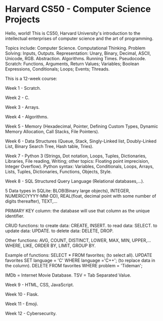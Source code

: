 # Harvard CS50 - Computer Science Projects
Hello, world! This is CS50, Harvard University's introduction to the intellectual enterprises of computer science and the art of programming.

Topics include: Computer Science. Computational Thinking. Problem Solving: Inputs, Outputs. Representation: Unary, Binary, Decimal, ASCII, Unicode, RGB. Abstraction. Algorithms. Running Times. Pseudocode. Scratch: Functions, Arguments, Return Values; Variables; Boolean Expressions, Conditionals; Loops; Events; Threads.

This is a 12-week course:

Week 1 - Scratch.

Week 2 - C.

Week 3 - Arrays.

Week 4 - Algorithms.

Week 5 - Memory (Hexadecimal, Pointer, Defining Custom Types, Dynamic Memory Allocation, Call Stacks, File Pointers).

Week 6 - Data Structures (Queue, Stack, Singly-Linked list, Doubly-Linked List, Binary Search Tree, Hash table, Tries).

Week 7 - Python 3 (Strings, Dot notation, Loops, Tuples, Dictionaries, Libraries, File reading, Writing; other topics: Floating point imprecision, Integer Overflow).
Python syntax: Variables, Conditionals, Loops, Arrays, Lists, Tuples, Dictionaries, Functions, Objects, Style.

Week 8 - SQL Structured Query Language (Relational databases,...).

5 Data types in SQLite: 
BLOB(Binary large objects), INTEGER, NUMERIC(YYYY-MM-DD), REAL(float, decimal point with some number of digits thereafter), TEXT,...

PRIMARY KEY column: the database will use that column as the unique identifier.

CRUD functions: 
        to create data: CREATE, INSERT.
        to read data: SELECT.
        to update data: UPDATE.
        to delete data: DELETE, DROP.
 
Other functions: 
AVG, COUNT, DISTINCT, LOWER, MAX, MIN, UPPER,...
WHERE, LIKE, ORDER BY, LIMIT, GROUP BY.

Example of functions:
SELECT * FROM favorites;  (to select all).
UPDATE favorites SET language = 'C' WHERE language ='C++';  (to replace data in the column).
DELETE FROM favorites WHERE problem = 'Tideman';

IMDb = Internet Movie Database.
TSV = Tab Separated Value.

Week 9 - HTML, CSS, JavaScript.

Week 10 - Flask.

Week 11 - Emoji.

Week 12 - Cybersecurity.


